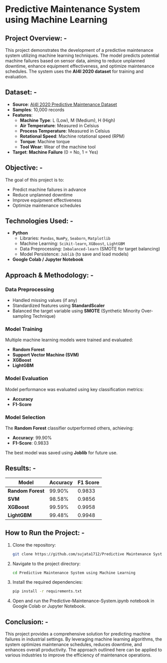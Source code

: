 # Predictive Maintenance System using Machine Learning

## Project Overview: -
This project demonstrates the development of a predictive maintenance system utilizing machine learning techniques. The model predicts potential machine failures based on sensor data, aiming to reduce unplanned downtime, enhance equipment effectiveness, and optimize maintenance schedules. The system uses the **AI4I 2020 dataset** for training and evaluation.

## Dataset: -
- **Source**: [AI4I 2020 Predictive Maintenance Dataset](https://www.kaggle.com/datasets)
- **Samples**: 10,000 records
- **Features**:
  - **Machine Type**: L (Low), M (Medium), H (High)
  - **Air Temperature**: Measured in Celsius
  - **Process Temperature**: Measured in Celsius
  - **Rotational Speed**: Machine rotational speed (RPM)
  - **Torque**: Machine torque
  - **Tool Wear**: Wear of the machine tool
- **Target**: **Machine Failure** (0 = No, 1 = Yes)

## Objective: -
The goal of this project is to:
- Predict machine failures in advance
- Reduce unplanned downtime
- Improve equipment effectiveness
- Optimize maintenance schedules

## Technologies Used: -
- **Python**
  - Libraries: `Pandas`, `NumPy`, `Seaborn`, `Matplotlib`
  - Machine Learning: `Scikit-learn`, `XGBoost`, `LightGBM`
  - Data Preprocessing: `Imbalanced-learn` (SMOTE for target balancing)
  - Model Persistence: `Joblib` (to save and load models)
- **Google Colab / Jupyter Notebook**

## Approach & Methodology: -

### Data Preprocessing
- Handled missing values (if any)
- Standardized features using **StandardScaler**
- Balanced the target variable using **SMOTE** (Synthetic Minority Over-sampling Technique)

### Model Training
Multiple machine learning models were trained and evaluated:
- **Random Forest**
- **Support Vector Machine (SVM)**
- **XGBoost**
- **LightGBM**

### Model Evaluation
Model performance was evaluated using key classification metrics:
- **Accuracy**
- **F1-Score**

### Model Selection
The **Random Forest** classifier outperformed others, achieving:
- **Accuracy**: 99.90%
- **F1-Score**: 0.9833

The best model was saved using **Joblib** for future use.

## Results: -

| Model              | Accuracy | F1 Score |
|--------------------|----------|----------|
| **Random Forest**   | 99.90%   | 0.9833   |
| **SVM**             | 98.58%   | 0.9856   |
| **XGBoost**         | 99.59%   | 0.9958   |
| **LightGBM**        | 99.48%   | 0.9948   |

## How to Run the Project: -

1. Clone the repository:
   ```bash
   git clone https://github.com/sujata1712/Predictive Maintenance System using Machine Learning.git

2. Navigate to the project directory:
   ```bash
   cd Predictive Maintenance System using Machine Learning

3. Install the required dependencies:
    ```bash  
    pip install -r requirements.txt
    
4. Open and run the Predictive-Maintenance-System.ipynb notebook in Google Colab or Jupyter Notebook.

## Conclusion: -
This project provides a comprehensive solution for predicting machine failures in industrial settings. By leveraging machine learning algorithms, the system optimizes maintenance schedules, reduces downtime, and enhances overall productivity. The approach outlined here can be applied to various industries to improve the efficiency of maintenance operations.
